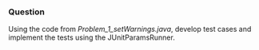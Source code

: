 ### Question
Using the code from *Problem_1_setWarnings.java*, develop test cases and implement the tests using the JUnitParamsRunner. 
